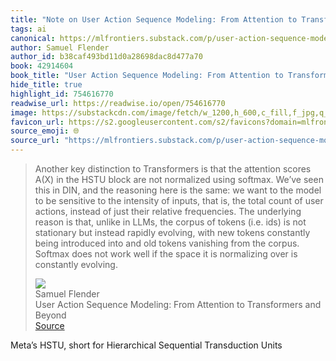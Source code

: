 ```yaml
---
title: "Note on User Action Sequence Modeling: From Attention to Transformers and Beyond via Samuel Flender"
tags: ai
canonical: https://mlfrontiers.substack.com/p/user-action-sequence-modeling-from
author: Samuel Flender
author_id: b38caf493bd11d0a28698dac8d477a70
book: 42914604
book_title: "User Action Sequence Modeling: From Attention to Transformers and Beyond"
hide_title: true
highlight_id: 754616770
readwise_url: https://readwise.io/open/754616770
image: https://substackcdn.com/image/fetch/w_1200,h_600,c_fill,f_jpg,q_auto:good,fl_progressive:steep,g_auto/https%3A%2F%2Fsubstack-post-media.s3.amazonaws.com%2Fpublic%2Fimages%2F66c18df1-75fc-4807-b2f0-29e821d56eda_1024x1024.webp
favicon_url: https://s2.googleusercontent.com/s2/favicons?domain=mlfrontiers.substack.com
source_emoji: 🌐
source_url: "https://mlfrontiers.substack.com/p/user-action-sequence-modeling-from#:~:text=Another%20key%20distinction,is%20constantly%20evolving."
---
```


> Another key distinction to Transformers is that the attention scores A(X) in the HSTU block are not normalized using softmax. We’ve seen this in DIN, and the reasoning here is the same: we want to the model to be sensitive to the intensity of inputs, that is, the total count of user actions, instead of just their relative frequencies. The underlying reason is that, unlike in LLMs, the corpus of tokens (i.e. ids) is not stationary but instead rapidly evolving, with new tokens constantly being introduced into and old tokens vanishing from the corpus. Softmax does not work well if the space it is normalizing over is constantly evolving.
> <div class="quoteback-footer"><div class="quoteback-avatar"><img class="mini-favicon" src="https://s2.googleusercontent.com/s2/favicons?domain=mlfrontiers.substack.com"></div><div class="quoteback-metadata"><div class="metadata-inner"><span style="display:none">FROM:</span><div aria-label="Samuel Flender" class="quoteback-author"> Samuel Flender</div><div aria-label="User Action Sequence Modeling: From Attention to Transformers and Beyond" class="quoteback-title"> User Action Sequence Modeling: From Attention to Transformers and Beyond</div></div></div><div class="quoteback-backlink"><a target="_blank" aria-label="go to the full text of this quotation" rel="noopener" href="https://mlfrontiers.substack.com/p/user-action-sequence-modeling-from#:~:text=Another%20key%20distinction,is%20constantly%20evolving." class="quoteback-arrow"> Source</a></div></div>

Meta’s HSTU, short for Hierarchical Sequential Transduction Units